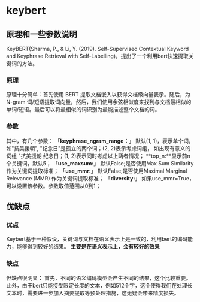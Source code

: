 # keybert
## 原理和一些参数说明
KeyBERT(Sharma, P., & Li, Y. (2019). Self-Supervised Contextual Keyword and Keyphrase Retrieval with Self-Labelling)，提出了一个利用bert快速提取关键词的方法。
### 原理
原理十分简单：首先使用 BERT 提取文档嵌入以获得文档级向量表示。随后，为N-gram 词/短语提取词向量，然后，我们使用余弦相似度来找到与文档最相似的单词/短语。最后可以将最相似的词识别为最能描述整个文档的词。
### 参数
其中，有几个参数：
「**keyphrase_ngram_range：**」 默认(1, 1)，表示单个词， 如"抗美援朝", "纪念日"是孤立的两个词；(2, 2)表示考虑词组， 如出现有意义的词组 "抗美援朝 纪念日；(1, 2)表示同时考虑以上两者情况；
**top_n:**显示前n个关键词，默认5；
「**use_maxsum:**」 默认False;是否使用Max Sum Similarity作为关键词提取标准；
「**use_mmr:**」 默认False;是否使用Maximal Marginal Relevance (MMR) 作为关键词提取标准；
「**diversity:**」 如果use_mmr=True，可以设置该参数。参数取值范围从0到1；

## 优缺点
### 优点
Keybert基于一种假设，关键词与文档在语义表示上是一致的，利用bert的编码能力，能够得到较好的结果。
**主要是在语义表示上，会有较好的效果**
### 缺点
但缺点很明显：
首先，不同的语义编码模型会产生不同的结果，这个比较重要。
此外，由于bert只能接受限定长度的文本，例如512个字，这个使得我们在处理长文本时，需要进一步加入摘要提取等预处理措施，这无疑会带来精度损失。
